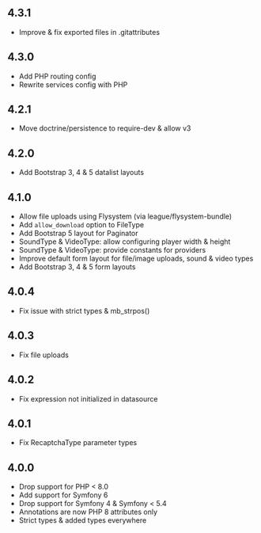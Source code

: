 4.3.1
-----

* Improve & fix exported files in .gitattributes

4.3.0
-----

* Add PHP routing config
* Rewrite services config with PHP

4.2.1
-----

* Move doctrine/persistence to require-dev & allow v3

4.2.0
-----

* Add Bootstrap 3, 4 & 5 datalist layouts

4.1.0
-----

* Allow file uploads using Flysystem (via league/flysystem-bundle)
* Add `allow_download` option to FileType
* Add Bootstrap 5 layout for Paginator
* SoundType & VideoType: allow configuring player width & height
* SoundType & VideoType: provide constants for providers
* Improve default form layout for file/image uploads, sound & video types
* Add Bootstrap 3, 4 & 5 form layouts

4.0.4
-----

* Fix issue with strict types & mb_strpos()

4.0.3
-----

* Fix file uploads

4.0.2
-----

* Fix expression not initialized in datasource

4.0.1
-----

* Fix RecaptchaType parameter types

4.0.0
-----

* Drop support for PHP < 8.0
* Add support for Symfony 6
* Drop support for Symfony 4 & Symfony < 5.4
* Annotations are now PHP 8 attributes only
* Strict types & added types everywhere
